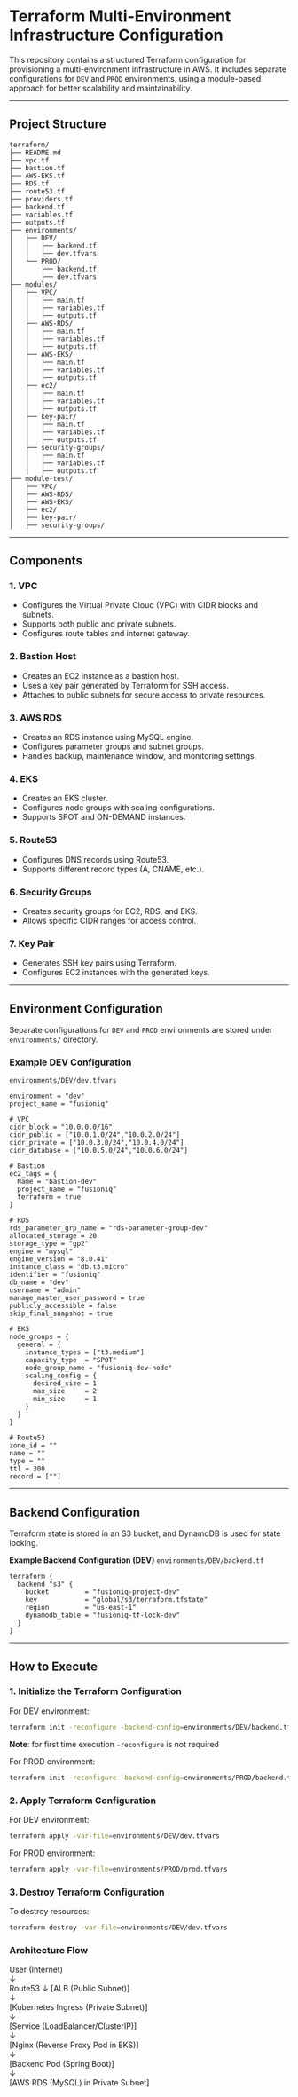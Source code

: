 # Terraform Multi-Environment Infrastructure Configuration

This repository contains a structured Terraform configuration for provisioning a multi-environment infrastructure in AWS. It includes separate configurations for `DEV` and `PROD` environments, using a module-based approach for better scalability and maintainability.

---

## Project Structure
```
terraform/
├── README.md
├── vpc.tf
├── bastion.tf
├── AWS-EKS.tf
├── RDS.tf
├── route53.tf
├── providers.tf
├── backend.tf
├── variables.tf
├── outputs.tf
├── environments/
│   ├── DEV/
│   │   ├── backend.tf
│   │   ├── dev.tfvars
│   └── PROD/
│       ├── backend.tf
│       ├── dev.tfvars
├── modules/
│   ├── VPC/
│   │   ├── main.tf
│   │   ├── variables.tf
│   │   ├── outputs.tf
│   ├── AWS-RDS/
│   │   ├── main.tf
│   │   ├── variables.tf
│   │   ├── outputs.tf
│   ├── AWS-EKS/
│   │   ├── main.tf
│   │   ├── variables.tf
│   │   ├── outputs.tf
│   ├── ec2/
│   │   ├── main.tf
│   │   ├── variables.tf
│   │   ├── outputs.tf
│   ├── key-pair/
│   │   ├── main.tf
│   │   ├── variables.tf
│   │   ├── outputs.tf
│   ├── security-groups/
│   │   ├── main.tf
│   │   ├── variables.tf
│   │   ├── outputs.tf
├── module-test/
│   ├── VPC/
│   ├── AWS-RDS/
│   ├── AWS-EKS/
│   ├── ec2/
│   ├── key-pair/
│   ├── security-groups/
```

---

## Components
### 1. **VPC**
- Configures the Virtual Private Cloud (VPC) with CIDR blocks and subnets.
- Supports both public and private subnets.
- Configures route tables and internet gateway.

### 2. **Bastion Host**
- Creates an EC2 instance as a bastion host.
- Uses a key pair generated by Terraform for SSH access.
- Attaches to public subnets for secure access to private resources.

### 3. **AWS RDS**
- Creates an RDS instance using MySQL engine.
- Configures parameter groups and subnet groups.
- Handles backup, maintenance window, and monitoring settings.

### 4. **EKS**
- Creates an EKS cluster.
- Configures node groups with scaling configurations.
- Supports SPOT and ON-DEMAND instances.

### 5. **Route53**
- Configures DNS records using Route53.
- Supports different record types (A, CNAME, etc.).

### 6. **Security Groups**
- Creates security groups for EC2, RDS, and EKS.
- Allows specific CIDR ranges for access control.

### 7. **Key Pair**
- Generates SSH key pairs using Terraform.
- Configures EC2 instances with the generated keys.

---

## Environment Configuration
Separate configurations for `DEV` and `PROD` environments are stored under `environments/` directory.

### **Example DEV Configuration**
`environments/DEV/dev.tfvars`
```hcl
environment = "dev"
project_name = "fusioniq"

# VPC
cidr_block = "10.0.0.0/16"
cidr_public = ["10.0.1.0/24","10.0.2.0/24"]
cidr_private = ["10.0.3.0/24","10.0.4.0/24"]
cidr_database = ["10.0.5.0/24","10.0.6.0/24"]

# Bastion
ec2_tags = {
  Name = "bastion-dev"
  project_name = "fusioniq"
  terraform = true
}

# RDS
rds_parameter_grp_name = "rds-parameter-group-dev"
allocated_storage = 20
storage_type = "gp2"
engine = "mysql"
engine_version = "8.0.41"
instance_class = "db.t3.micro"
identifier = "fusioniq"
db_name = "dev"
username = "admin"
manage_master_user_password = true
publicly_accessible = false
skip_final_snapshot = true

# EKS
node_groups = {
  general = {
    instance_types = ["t3.medium"]
    capacity_type  = "SPOT"
    node_group_name = "fusioniq-dev-node"
    scaling_config = {
      desired_size = 1
      max_size     = 2
      min_size     = 1
    }
  }
}

# Route53
zone_id = ""
name = ""
type = ""
ttl = 300
record = [""]
```

---

## Backend Configuration
Terraform state is stored in an S3 bucket, and DynamoDB is used for state locking.

**Example Backend Configuration (DEV)**
`environments/DEV/backend.tf`
```hcl
terraform {
  backend "s3" {
    bucket         = "fusioniq-project-dev"
    key            = "global/s3/terraform.tfstate"
    region         = "us-east-1"
    dynamodb_table = "fusioniq-tf-lock-dev"
  }
}
```

---

## How to Execute
### 1. **Initialize the Terraform Configuration**
For DEV environment:
```sh
terraform init -reconfigure -backend-config=environments/DEV/backend.tf
```
**Note**: for first time execution `-reconfigure` is not required

For PROD environment:
```sh
terraform init -reconfigure -backend-config=environments/PROD/backend.tf
```

### 2. **Apply Terraform Configuration**
For DEV environment:
```sh
terraform apply -var-file=environments/DEV/dev.tfvars
```
For PROD environment:
```sh
terraform apply -var-file=environments/PROD/prod.tfvars
```

### 3. **Destroy Terraform Configuration**
To destroy resources:
```sh
terraform destroy -var-file=environments/DEV/dev.tfvars
```

### Architecture Flow

User (Internet)  
     ↓  
Route53
     ↓ 
[ALB (Public Subnet)]  
     ↓  
[Kubernetes Ingress (Private Subnet)]  
     ↓  
[Service (LoadBalancer/ClusterIP)]  
     ↓  
[Nginx (Reverse Proxy Pod in EKS)]  
     ↓  
[Backend Pod (Spring Boot)]  
     ↓  
[AWS RDS (MySQL) in Private Subnet]
